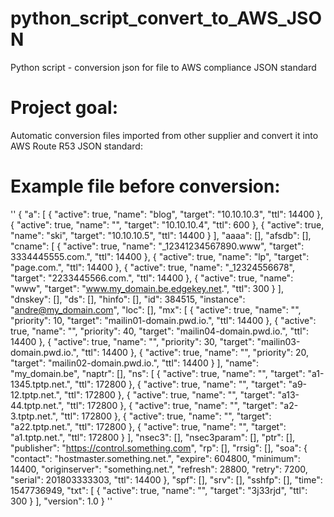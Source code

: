 # python_script_convert_to_AWS_JSON
Python script - conversion json for file to AWS compliance JSON standard

# Project goal:

Automatic conversion files imported from other supplier and convert it into AWS Route R53 JSON standard:

# Example file before conversion:

''
{
        "a": [
            {
                "active": true,
                "name": "blog",
                "target": "10.10.10.3",
                "ttl": 14400
            },
            {
                "active": true,
                "name": "",
                "target": "10.10.10.4",
                "ttl": 600
            },
            {
                "active": true,
                "name": "ski",
                "target": "10.10.10.5",
                "ttl": 14400
            }
        ],
        "aaaa": [],
        "afsdb": [],
        "cname": [
            {
                "active": true,
                "name": "_12341234567890.www",
                "target": 3334445555.com.",
                "ttl": 14400
            },
            {
                "active": true,
                "name": "lp",
                "target": "page.com.",
                "ttl": 14400
            },
            {
                "active": true,
                "name": "_12324556678",
                "target": "2233445566.com.",
                "ttl": 14400
            },
            {
                "active": true,
                "name": "www",
                "target": "www.my_domain.be.edgekey.net.",
                "ttl": 300
            }
        ],
        "dnskey": [],
        "ds": [],
        "hinfo": [],
        "id": 384515,
        "instance": "andre@my_domain.com",
        "loc": [],
        "mx": [
            {
                "active": true,
                "name": "",
                "priority": 10,
                "target": "mailin01-domain.pwd.io.",
                "ttl": 14400
            },
            {
                "active": true,
                "name": "",
                "priority": 40,
                "target": "mailin04-domain.pwd.io.",
                "ttl": 14400
            },
            {
                "active": true,
                "name": "",
                "priority": 30,
                "target": "mailin03-domain.pwd.io.",
                "ttl": 14400
            },
            {
                "active": true,
                "name": "",
                "priority": 20,
                "target": "mailin02-domain.pwd.io.",
                "ttl": 14400
            }
        ],
        "name": "my_domain.be",
        "naptr": [],
        "ns": [
            {
                "active": true,
                "name": "",
                "target": "a1-1345.tptp.net.",
                "ttl": 172800
            },
            {
                "active": true,
                "name": "",
                "target": "a9-12.tptp.net.",
                "ttl": 172800
            },
            {
                "active": true,
                "name": "",
                "target": "a13-44.tptp.net.",
                "ttl": 172800
            },
            {
                "active": true,
                "name": "",
                "target": "a2-3.tptp.net.",
                "ttl": 172800
            },
            {
                "active": true,
                "name": "",
                "target": "a22.tptp.net.",
                "ttl": 172800
            },
            {
                "active": true,
                "name": "",
                "target": "a1.tptp.net.",
                "ttl": 172800
            }
        ],
        "nsec3": [],
        "nsec3param": [],
        "ptr": [],
        "publisher": "https://control.something.com",
        "rp": [],
        "rrsig": [],
        "soa": {
            "contact": "hostmaster.something.net.",
            "expire": 604800,
            "minimum": 14400,
            "originserver": "something.net.",
            "refresh": 28800,
            "retry": 7200,
            "serial": 201803333303,
            "ttl": 14400
        },
        "spf": [],
        "srv": [],
        "sshfp": [],
        "time": 1547736949,
        "txt": [
            {
                "active": true,
                "name": "",
                "target": "3j33rjd",
                "ttl": 300
            }
        ],
        "version": 1.0
}
''
